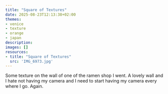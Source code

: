 ```yaml
---
title: "Square of Textures"
date: 2025-08-23T12:13:38+02:00
themes:
- venice
- texture
- orange
- japan
description:
images: []
resources:
- title: "Square of Textures"
  src: 'IMG_6973.jpg'
---
```


Some texture on the wall of one of the ramen shop I went. A lovely wall and  I hate not having my camera and I need to start having my camera every where I go. Again.
